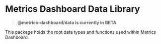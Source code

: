 # Metrics Dashboard Data Library

> **@metrics-dashboard/data is currently in BETA**.

This package holds the root data types and functions used within Metrics Dashboard.
